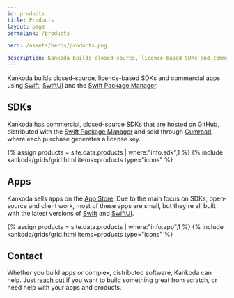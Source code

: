 ```yaml
---
id: products
title: Products
layout: page
permalink: /products

hero: /assets/heros/products.png

description: Kankoda builds closed-source, licence-based SDKs and commercial apps.
---
```


Kankoda builds closed-source, licence-based SDKs and commercial apps using [Swift]({{site.swift}}), [SwiftUI]({{site.swiftui}}) and the [Swift Package Manager]({{site.spm}}).


## SDKs

Kankoda has commercial, closed-source SDKs that are hosted on [GitHub]({{site.github_url}}), distributed with the [Swift Package Manager]({{site.spm}}) and sold through [Gumroad]({{site.gumroad_url}}), where each purchase generates a license key.

{% assign products = site.data.products | where:"info.sdk",1 %}
{% include kankoda/grids/grid.html items=products type="icons" %}


## Apps

Kankoda sells apps on the [App Store]({{site.appstore_url}}). Due to the main focus on SDKs, open-source and client work, most of these apps are small, but they're all built with the latest versions of [Swift]({{site.swift}}) and [SwiftUI]({{site.swiftui}}).

{% assign products = site.data.products | where:"info.app",1 %}
{% include kankoda/grids/grid.html items=products type="icons" %}


## Contact

Whether you build apps or complex, distributed software, Kankoda can help. Just [reach out](mailto:{{site.email}}) if you want to build something great from scratch, or need help with your apps and products.